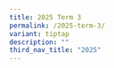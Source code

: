 ```yaml
---
title: 2025 Term 3
permalink: /2025-term-3/
variant: tiptap
description: ""
third_nav_title: "2025"
---
```

